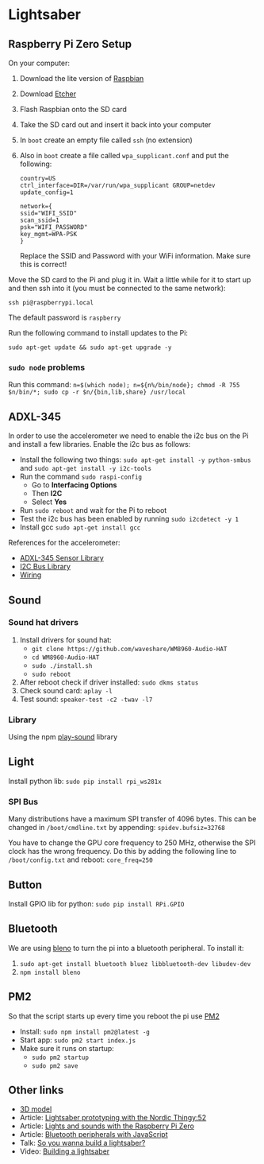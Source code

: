 # Lightsaber

## Raspberry Pi Zero Setup

On your computer:

1. Download the lite version of [Raspbian](https://www.raspberrypi.org/downloads/raspbian/)
2. Download [Etcher](https://www.balena.io/etcher/)
3. Flash Raspbian onto the SD card
4. Take the SD card out and insert it back into your computer
5. In `boot` create an empty file called `ssh` (no extension)
6. Also in `boot` create a file called `wpa_supplicant.conf` and put the following:

    ```
    country=US
    ctrl_interface=DIR=/var/run/wpa_supplicant GROUP=netdev
    update_config=1

    network={
    ssid="WIFI_SSID"
    scan_ssid=1
    psk="WIFI_PASSWORD"
    key_mgmt=WPA-PSK
    }
    ```
    Replace the SSID and Password with your WiFi information. Make sure this is correct!

Move the SD card to the Pi and plug it in. Wait a little while for it to start up and then ssh into it (you must be connected to the same network):
```
ssh pi@raspberrypi.local
```
The default password is `raspberry`

Run the following command to install updates to the Pi:
```
sudo apt-get update && sudo apt-get upgrade -y
```

### `sudo node` problems

Run this command: `n=$(which node); n=${n%/bin/node}; chmod -R 755 $n/bin/*; sudo cp -r $n/{bin,lib,share} /usr/local`

## ADXL-345

In order to use the accelerometer we need to enable the i2c bus on the Pi and install a few libraries. Enable the i2c bus as follows:

- Install the following two things: `sudo apt-get install -y python-smbus` and `sudo apt-get install -y i2c-tools`
- Run the command `sudo raspi-config`
    - Go to **Interfacing Options**
    - Then **I2C**
    - Select **Yes**
- Run `sudo reboot` and wait for the Pi to reboot
- Test the i2c bus has been enabled by running `sudo i2cdetect -y 1`
- Install gcc `sudo apt-get install gcc`

References for the accelerometer:
- [ADXL-345 Sensor Library](https://github.com/skylarstein/adxl345-sensor)
- [I2C Bus Library](https://www.npmjs.com/package/i2c-bus)
- [Wiring](https://tutorials-raspberrypi.com/measuring-rotation-and-acceleration-raspberry-pi/)

## Sound

### Sound hat drivers

1. Install drivers for sound hat:
    - `git clone https://github.com/waveshare/WM8960-Audio-HAT`
    - `cd WM8960-Audio-HAT`
    - `sudo ./install.sh`
    - `sudo reboot`
2. After reboot check if driver installed: `sudo dkms status`
3. Check sound card: `aplay -l`
4. Test sound: `speaker-test -c2 -twav -l7`

### Library

Using the npm [play-sound](https://www.npmjs.com/package/play-sound) library

## Light

Install python lib: `sudo pip install rpi_ws281x`

### SPI Bus

Many distributions have a maximum SPI transfer of 4096 bytes. This can be changed in `/boot/cmdline.txt` by appending: `spidev.bufsiz=32768`

You have to change the GPU core frequency to 250 MHz, otherwise the SPI clock has the wrong frequency. Do this by adding the following line to `/boot/config.txt` and reboot: `core_freq=250`

## Button

Install GPIO lib for python: `sudo pip install RPi.GPIO`

## Bluetooth

We are using [bleno](https://github.com/noble/bleno) to turn the pi into a bluetooth peripheral. To install it:

1. `sudo apt-get install bluetooth bluez libbluetooth-dev libudev-dev`
2. `npm install bleno`

## PM2

So that the script starts up every time you reboot the pi use [PM2](https://pm2.keymetrics.io/docs/usage/quick-start/)

- Install: `sudo npm install pm2@latest -g`
- Start app: `sudo pm2 start index.js`
- Make sure it runs on startup:
    - `sudo pm2 startup`
    - `sudo pm2 save`

## Other links

- [3D model](https://ultimaker.com/learn/3d-printed-lightsaber-design-philosophy-and-printing-tips)
- Article: [Lightsaber prototyping with the Nordic Thingy:52](https://medium.com/@gerybbg/lightsaber-prototyping-with-the-nordic-thingy-52-890d54493b86)
- Article: [Lights and sounds with the Raspberry Pi Zero](https://medium.com/@gerybbg/lights-and-sounds-with-the-raspberry-pi-zero-d048f0c6983b)
- Article: [Bluetooth peripherals with JavaScript]()
- Talk: [So you wanna build a lightsaber?](https://www.youtube.com/watch?v=pAVG7oWOD-M)
- Video: [Building a lightsaber](https://www.youtube.com/watch?v=LEuBbKmV-6w)
